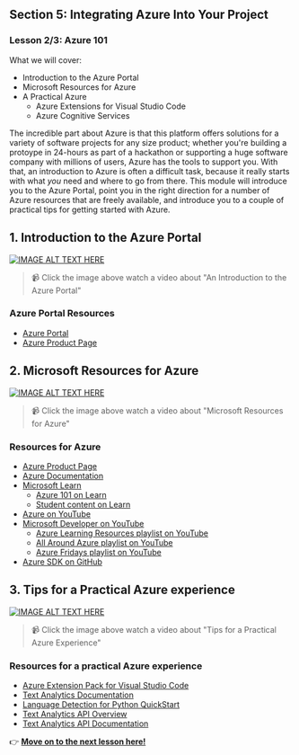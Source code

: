 ## Section 5: Integrating Azure Into Your Project
### Lesson 2/3: Azure 101


What we will cover: 

- Introduction to the Azure Portal
- Microsoft Resources for Azure
- A Practical Azure 
  - Azure Extensions for Visual Studio Code
  - Azure Cognitive Services

The incredible part about Azure is that this platform offers solutions for a variety of software projects for any size product; whether you're building a protoype in 24-hours as part of a hackathon or supporting a huge software company with millions of users, Azure has the tools to support you. With that, an introduction to Azure is often a difficult task, because it really starts with what *you* need and where to go from there. This module will introduce you to the Azure Portal, point you in the right direction for a number of Azure resources that are freely available, and introduce you to a couple of practical tips for getting started with Azure.

## 1. Introduction to the Azure Portal

[![IMAGE ALT TEXT HERE](https://img.youtube.com/vi/8xXUIbc9Gho/0.jpg)](https://www.youtube.com/watch?v=8xXUIbc9Gho)
> 📹 Click the image above watch a video about "An Introduction to the Azure Portal"

### Azure Portal Resources
- [Azure Portal](https://portal.azure.com)
- [Azure Product Page](https://azure.microsoft.com/)

## 2. Microsoft Resources for Azure

[![IMAGE ALT TEXT HERE](https://img.youtube.com/vi/WhyAVVJHYBw/0.jpg)](https://www.youtube.com/watch?v=WhyAVVJHYBw)
> 📹 Click the image above watch a video about "Microsoft Resources for Azure"

### Resources for Azure
- [Azure Product Page](https://azure.microsoft.com/)
- [Azure Documentation](https://docs.microsoft.com/azure/?product=featured)
- [Microsoft Learn](https://docs.microsoft.com/learn)
  - [Azure 101 on Learn](https://docs.microsoft.com/users/drguthals/collections/p3r7b4k000jnr4)
  - [Student content on Learn](https://docs.microsoft.com/en-us/learn/roles/student)
- [Azure on YouTube](https://www.youtube.com/c/MicrosoftAzure/featured)
- [Microsoft Developer on YouTube](https://www.youtube.com/c/MicrosoftDeveloper)
  - [Azure Learning Resources playlist on YouTube](https://www.youtube.com/playlist?list=PLlrxD0HtieHi7sdSMEoJStuwQodt76QEk)
  - [All Around Azure playlist on YouTube](https://www.youtube.com/playlist?list=PLlrxD0HtieHgh_12B8GH1-dQ6s13sEEwt)
  - [Azure Fridays playlist on YouTube](https://www.youtube.com/playlist?list=PLLasX02E8BPDT2Z2pdCHNCkENpcQWy5n6)
- [Azure SDK on GitHub](https://github.com/azure/azure-sdk)

## 3. Tips for a Practical Azure experience

[![IMAGE ALT TEXT HERE](https://img.youtube.com/vi/X85OXvVhOIk/0.jpg)](https://www.youtube.com/watch?v=X85OXvVhOIk)
> 📹 Click the image above watch a video about "Tips for a Practical Azure Experience"

### Resources for a practical Azure experience
- [Azure Extension Pack for Visual Studio Code](https://marketplace.visualstudio.com/items?itemName=ms-vscode.vscode-azureextensionpack#:~:text=%20Azure%20Extension%20Pack%20%201%20Functions%20%28Serverless,deploy%2C%20and%20debug%20your%20IoT%20Edge...%20More%20)
- [Text Analytics Documentation](https://docs.microsoft.com/azure/cognitive-services/text-analytics/)
- [Language Detection for Python QuickStart](https://docs.microsoft.com/azure/cognitive-services/text-analytics/quickstarts/client-libraries-rest-api?pivots=programming-language-python&tabs=version-3-2#language-detection)
- [Text Analytics API Overview](https://docs.microsoft.com/azure/cognitive-services/text-analytics/overview)
- [Text Analytics API Documentation](https://westus2.dev.cognitive.microsoft.com/docs/services/TextAnalytics-v3-1/operations/Languages)

👉  [**Move on to the next lesson here!**](../3.An-Intro-to-Web-&-Mobile-Apps/README.md)
